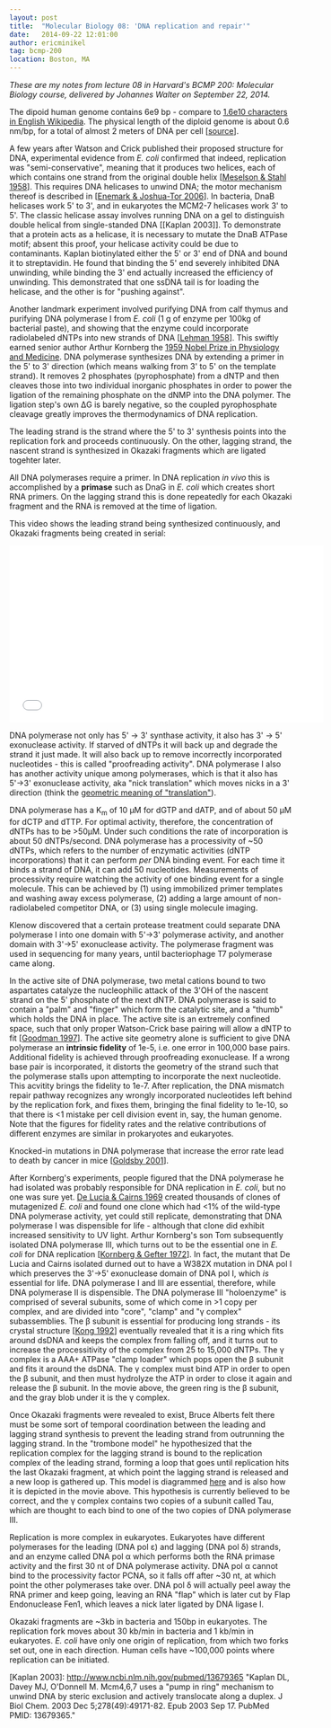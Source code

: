 ```yaml
---
layout: post
title:  "Molecular Biology 08: 'DNA replication and repair'"
date:   2014-09-22 12:01:00
author: ericminikel
tag: bcmp-200
location: Boston, MA
---
```


*These are my notes from lecture 08 in Harvard's BCMP 200: Molecular Biology course, delivered by Johannes Walter on September 22, 2014.*

The dipoid human genome contains 6e9 bp - compare to [1.6e10 characters in English Wikipedia](http://web.archive.org/web/20140906213314/http://en.wikipedia.org/wiki/Wikipedia:Size_comparisons). The physical length of the diploid genome is about 0.6 nm/bp, for a total of almost 2 meters of DNA per cell [[source](http://scienceline.ucsb.edu/getkey.php?key=144)].

A few years after Watson and Crick published their proposed structure for DNA, experimental evidence from *E. coli* confirmed that indeed, replication was "semi-conservative", meaning that it produces two helices, each of which contains one strand from the original double helix [[Meselson & Stahl 1958]]. This requires DNA helicases to unwind DNA; the motor mechanism thereof is described in [[Enemark & Joshua-Tor 2006]]. In bacteria, DnaB helicases work 5' to 3', and in eukaryotes the MCM2-7 helicases work 3' to 5'. The classic helicase assay involves running DNA on a gel to distinguish double helical from single-standed DNA [[Kaplan 2003]]. To demonstrate that a protein acts as a helicase, it is necessary to mutate the DnaB ATPase motif; absent this proof, your helicase activity could be due to contaminants. Kaplan biotinylated either the 5' or 3' end of DNA and bound it to streptavidin. He found that binding the 5' end severely inhibited DNA unwinding, while binding the 3' end actually increased the efficiency of unwinding. This demonstrated that one ssDNA tail is for loading the helicase, and the other is for "pushing against".

Another landmark experiment involved purifying DNA from calf thymus and purifying DNA polymerase I from *E. coli* (1 g of enzyme per 100kg of bacterial paste), and showing that the enzyme could incorporate radiolabeled dNTPs into new strands of DNA [[Lehman 1958]]. This swiftly earned senior author Arthur Kornberg the [1959 Nobel Prize in Physiology and Medicine](http://www.nobelprize.org/nobel_prizes/medicine/laureates/1959/kornberg-bio.html). DNA polymerase synthesizes DNA by extending a primer in the 5' to 3' direction (which means walking from 3' to 5' on the template strand). It removes 2 phosphates (pyrophosphate) from a dNTP and then cleaves those into two individual inorganic phosphates in order to power the ligation of the remaining phosphate on the dNMP into the DNA polymer. The ligation step's own &Delta;G is barely negative, so the coupled pyrophosphate cleavage greatly improves the thermodynamics of DNA replication.

The leading strand is the strand where the 5' to 3' synthesis points into the replication fork and proceeds continuously. On the other, lagging strand, the nascent strand is synthesized in Okazaki fragments which are ligated togehter later.

All DNA polymerases require a primer. In DNA replication *in vivo* this is accomplished by a **primase** such as DnaG in *E. coli* which creates short RNA primers. On the lagging strand this is done repeatedly for each Okazaki fragment and the RNA is removed at the time of ligation.

This video shows the leading strand being synthesized continuously, and Okazaki fragments being created in serial:

<iframe width="560" height="315" src="//www.youtube.com/embed/OjPcT1uUZiE?start=107" frameborder="0" allowfullscreen></iframe>

DNA polymerase not only has 5' &rarr; 3' synthase activity, it also has 3' &rarr; 5' exonuclease activity. If starved of dNTPs it will back up and degrade the strand it just made. It will also back up to remove incorrectly incorporated nucleotides - this is called "proofreading activity". DNA polymerase I also has another activity unique among polymerases, which is that it also has 5'&rarr;3' exonuclease activity, aka "nick translation" which moves nicks in a 3' direction (think the [geometric meaning of "translation"](http://en.wikipedia.org/wiki/Translation_(geometry))).

DNA polymerase has a K<sub>m</sub> of 10 &mu;M for dGTP and dATP, and of about 50 &mu;M for dCTP and dTTP. For optimal activity, therefore, the concentration of dNTPs has to be >50&mu;M. Under such conditions the rate of incorporation is about 50 dNTPs/second. DNA polymerase has a processivity of ~50 dNTPs, which refers to the number of enzymatic activities (dNTP incorporations) that it can perform *per* DNA binding event. For each time it binds a strand of DNA, it can add 50 nucleotides. Measurements of processivity require watching the activity of one binding event for a single molecule. This can be achieved by (1) using immobilized primer templates and washing away excess polymerase, (2) adding a large amount of non-radiolabeled competitor DNA, or (3) using single molecule imaging.

Klenow discovered that a certain protease treatment could separate DNA polymerase I into one domain with 5'&rarr;3' polymerase activity, and another domain with 3'&rarr;5' exonuclease activity. The polymerase fragment was used in sequencing for many years, until bacteriophage T7 polymerase came along.

In the active site of DNA polymerase, two metal cations bound to two aspartates catalyze the nucleophilic attack of the 3'OH of the nascent strand on the 5' phosphate of the next dNTP. DNA polymerase is said to contain a "palm" and "finger" which form the catalytic site, and a "thumb" which holds the DNA in place. The active site is an extremely confined space, such that only proper Watson-Crick base pairing will allow a dNTP to fit [[Goodman 1997]]. The active site geometry alone is sufficient to give DNA polymerase an **intrinsic fidelity** of 1e-5, i.e. one error in 100,000 base pairs. Additional fidelity is achieved through proofreading exonuclease. If a wrong base pair is incorporated, it distorts the geometry of the strand such that the polymerase stalls upon attempting to incorporate the next nucleotide. This acvitity brings the fidelity to 1e-7. After replication, the DNA mismatch repair pathway recognizes any wrongly incorporated nucleotides left behind by the replication fork, and fixes them, bringing the final fidelity to 1e-10, so that there is <1 mistake per cell division event in, say, the human genome. Note that the figures for fidelity rates and the relative contributions of different enzymes are similar in prokaryotes and eukaryotes.

Knocked-in mutations in DNA polymerase that increase the error rate lead to death by cancer in mice [[Goldsby 2001]].

After Kornberg's experiments, people figured that the DNA polymerase he had isolated was probably responsible for DNA replication in *E. coli*, but no one was sure yet. [De Lucia & Cairns 1969] created thousands of clones of mutagenized *E. coli* and found one clone which had &lt;1% of the wild-type DNA polymerase activity, yet could still replicate, demonstrating that DNA polymerase I was dispensible for life - although that clone did exhibit increased sensitivity to UV light. Arthur Kornberg's son Tom subsequently isolated DNA polymerase III, which turns out to be the essential one in *E. coli* for DNA replication [[Kornberg & Gefter 1972]]. In fact, the mutant that De Lucia and Cairns isolated durned out to have a W382X mutation in DNA pol I which preserves the 3'&rarr;5' exonuclease domain of DNA pol I, which *is* essential for life. DNA polymerase I and III are essential, therefore, while DNA polymerase II is dispensible. The DNA polymerase III "holoenzyme" is comprised of several subunits, some of which come in >1 copy per complex, and are divided into "core", "clamp" and "&gamma; complex" subassemblies. The &beta; subunit is essential for producing long strands - its crystal structure [[Kong 1992]] eventually revealed that it is a ring which fits around dsDNA and keeps the complex from falling off, and it turns out to increase the processitivity of the complex from 25 to 15,000 dNTPs. The &gamma; complex is a AAA+ ATPase "clamp loader" which pops open the &beta; subunit and fits it around the dsDNA. The &gamma; complex must bind ATP in order to open the &beta; subunit, and then must hydrolyze the ATP in order to close it again and release the &beta; subunit. In the movie above, the green ring is the &beta; subunit, and the gray blob under it is the &gamma; complex.

Once Okazaki fragments were revealed to exist, Bruce Alberts felt there must be some sort of temporal coordination between the leading and lagging strand synthesis to prevent the leading strand from outrunning the lagging strand. In the "trombone model" he hypothesized that the replication complex for the lagging strand is bound to the replication complex of the leading strand, forming a loop that goes until replication hits the last Okazaki fragment, at which point the lagging strand is released and a new loop is gathered up. This model is diagrammed [here](http://www.nature.com/nature/journal/v421/n6921/box/nature01407_bx1.html) and is also how it is depicted in the movie above. This hypothesis is currently believed to be correct, and the &gamma; complex contains two copies of a subunit called Tau, which are thought to each bind to one of the two copies of DNA polymerase III.

Replication is more complex in eukaryotes. Eukaryotes have different polymerases for the leading (DNA pol &epsilon;) and lagging (DNA pol &delta;) strands, and an enzyme called DNA pol &alpha; which performs both the RNA primase activity and the first 30 nt of DNA polymerase activity. DNA pol &alpha; cannot bind to the processivity factor PCNA, so it falls off after ~30 nt, at which point the other polymerases take over. DNA pol &delta; will actually peel away the RNA primer and keep going, leaving an RNA "flap" which is later cut by Flap Endonuclease Fen1, which leaves a nick later ligated by DNA ligase I.

Okazaki fragments are ~3kb in bacteria and 150bp in eukaryotes. The replication fork moves about 30 kb/min in bacteria and 1 kb/min in eukaryotes. *E. coli* have only one origin of replication, from which two forks set out, one in each direction. Human cells have ~100,000 points where replication can be initiated.

[Meselson & Stahl 1958]: http://www.ncbi.nlm.nih.gov/pubmed/16590258/ "Meselson M, Stahl FW. THE REPLICATION OF DNA IN ESCHERICHIA COLI. Proc Natl Acad Sci U S A. 1958 Jul 15;44(7):671-82. PubMed PMID: 16590258; PubMed Central PMCID: PMC528642."

[Enemark & Joshua-Tor 2006]: http://www.ncbi.nlm.nih.gov/pubmed/16855583 "Enemark EJ, Joshua-Tor L. Mechanism of DNA translocation in a replicative hexameric helicase. Nature. 2006 Jul 20;442(7100):270-5. PubMed PMID: 16855583."

[Kaplan 2003]: http://www.ncbi.nlm.nih.gov/pubmed/13679365 "Kaplan DL, Davey MJ, O'Donnell M. Mcm4,6,7 uses a "pump in ring" mechanism to  unwind DNA by steric exclusion and actively translocate along a duplex. J Biol Chem. 2003 Dec 5;278(49):49171-82. Epub 2003 Sep 17. PubMed PMID: 13679365."

[Lehman 1958]: http://www.ncbi.nlm.nih.gov/pubmed/13563462 "LEHMAN IR, BESSMAN MJ, SIMMS ES, KORNBERG A. Enzymatic synthesis of deoxyribonucleic acid. I. Preparation of substrates and partial purification of an enzyme from Escherichia coli. J Biol Chem. 1958 Jul;233(1):163-70. PubMed PMID: 13563462."

[Goodman 1997]: http://www.ncbi.nlm.nih.gov/pubmed/9380666/ "Goodman MF. Hydrogen bonding revisited: geometric selection as a principal determinant of DNA replication fidelity. Proc Natl Acad Sci U S A. 1997 Sep 30;94(20):10493-5. PubMed PMID: 9380666; PubMed Central PMCID: PMC33771."

[Goldsby 2001]: http://www.ncbi.nlm.nih.gov/pubmed/11385474 "Goldsby RE, Lawrence NA, Hays LE, Olmsted EA, Chen X, Singh M, Preston BD. Defective DNA polymerase-delta proofreading causes cancer susceptibility in mice. Nat Med. 2001 Jun;7(6):638-9. PubMed PMID: 11385474."

[De Lucia & Cairns 1969]: http://www.ncbi.nlm.nih.gov/pubmed/4902142 "De Lucia P, Cairns J. Isolation of an E. coli strain with a mutation affecting DNA polymerase. Nature. 1969 Dec 20;224(5225):1164-6. PubMed PMID: 4902142."

[Kornberg & Gefter 1972]: http://www.ncbi.nlm.nih.gov/pubmed/4560196 "Kornberg T, Gefter ML. Deoxyribonucleic acid synthesis in cell-free extracts.  IV. Purification and catalytic properties of deoxyribonucleic acid polymerase III. J Biol Chem. 1972 Sep 10;247(17):5369-75. PubMed PMID: 4560196."

[Kong 1992]: http://www.ncbi.nlm.nih.gov/pubmed/1349852 "Kong XP, Onrust R, O'Donnell M, Kuriyan J. Three-dimensional structure of the  beta subunit of E. coli DNA polymerase III holoenzyme: a sliding DNA clamp. Cell. 1992 May 1;69(3):425-37. PubMed PMID: 1349852."